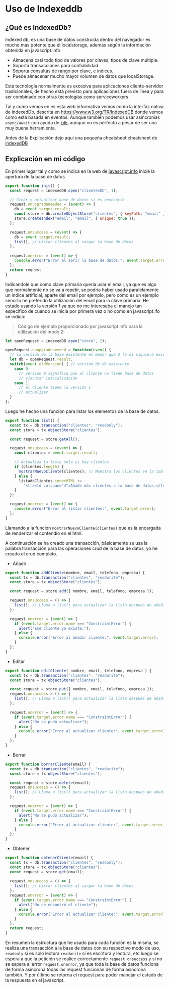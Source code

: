 # Uso de Indexeddb 

## ¿Qué es IndexedDb?

Indexed db, es una base de datos construida dentro del navegador es mucho más potente que el localstorage, además según la información obtenida en javascript.info

- Almacena casi todo tipo de valores por claves, tipos de clave múltiple.
- Soporta transacciones para confiabilidad.
- Soporta consultas de rango por clave, e índices.
- Puede almacenar mucho mayor volumen de datos que localStorage.

Esta tecnología normalmente es excesiva para aplicaciones cliente-servidor tradicionales, de hecho está previsto para aplicaciones fuera de línea y para ser combinado con otras tecnologías como serviceworkers.

Tal y como vemos en es esta web informativa vemos como la interfaz nativa de indexedDb, descrita en https://www.w3.org/TR/IndexedDB donde vemos como está basada en eventos. Aunque también podemos usar asincronías `async/await` con ayuda de [`idb`](https://github.com/jakearchibald/idb), aunque no es perfecto a pesar de ser una muy buena herramienta.

Antes de la Explicación dejo aquí una pequeña cheatsheet cheatsheet de [indexedDB](./cheatsheet.md)

## Explicación en mi código

En primer lugar tal y como se indica en la web de [javascript.info](https://es.javascript.info/indexeddb) inicié la apertura de la base de datos

```js
export function init() {
  const request = indexedDB.open("clientesDb", 1);

  // Crear y actualizar base de datos si es necesario
  request.onupgradeneeded = (event) => {
    db = event.target.result;
    const store = db.createObjectStore("clientes", { keyPath: "email" });
    store.createIndex("email", "email", { unique: true });
  };

  request.onsuccess = (event) => {
    db = event.target.result;
    list(); // Listar clientes al cargar la base de datos
  };
  
  request.onerror = (event) => {
    console.error("Error al abrir la base de datos:", event.target.error);
  };
  return request  
}
```
Indicandole que como clave primaria quería usar el email, ya que es algo que normalmente no se va a repetir, se podría haber usado paralelamente un indice artificial, aparte del email por ejemplo, pero como es un ejemplo sencillo he preferido la utilización del email para la clave primaria. He estado usando la versión 1 ya que no me interesaba el manejo tan específico de cuando se inicia por primera vez o no como en javascript.ifo se indica: 

> Código de ejemplo proporcionado por javascript.info para la utilización del modo 2:
```js
let openRequest = indexedDB.open("store", 2);

openRequest.onupgradeneeded = function(event) {
  // la versión de la base existente es menor que 2 (o ni siquiera existe)
  let db = openRequest.result;
  switch(event.oldVersion) { // versión de db existente
    case 0:
      // version 0 significa que el cliente no tiene base de datos
      // ejecutar inicialización
    case 1:
      // el cliente tiene la versión 1
      // actualizar
  }
};
```

Luego he hecho una función para listar los elementos de la base de datos.

```js
export function list() {
  const tx = db.transaction("clientes", "readonly");
  const store = tx.objectStore("clientes");

  const request = store.getAll();

  request.onsuccess = (event) => {
    const clientes = event.target.result;

    // Actualiza la lista solo si hay clientes
    if (clientes.length) {
      mostrarNuevoCliente(clientes); // Muestra los clientes en la tabla
    } else {
      listadoClientes.innerHTML +=
        '<tr><td colspan="4">Añade más clientes a la base de datos.</td></tr>';
    }
  };

  request.onerror = (event) => {
    console.error("Error al listar clientes:", event.target.error);
  };
}
```
Llamando a la funcion `mostrarNuevoCliente(clientes)` que es la encargada de renderizar el contendio en el html. 

A continuación se ha creado una transacción, básicamente se usa la palabra transacción para las operaciones crud de la base de datos, yo he creado el crud completo.

- Añadir
```js
export function addCliente(nombre, email, telefono, empresa) {
  const tx = db.transaction("clientes", "readwrite");
  const store = tx.objectStore("clientes");

  const request = store.add({ nombre, email, telefono, empresa });

  request.onsuccess = () => {
    list(); // Llama a list() para actualizar la lista después de añadir cliente
  };

  request.onerror = (event) => {
    if (event.target.error.name === "ConstraintError") {
      alert("Ese cliente ya existe.");
    } else {
      console.error("Error al añadir cliente:", event.target.error);
    }
  };
}
```
- Editar
```js
export function editCliente( nombre, email, telefono, empresa ) {
  const tx = db.transaction("clientes", "readwrite");
  const store = tx.objectStore("clientes");

  const request = store.put({ nombre, email, telefono, empresa });
  request.onsuccess = () => {
    list(); // Llama a list() para actualizar la lista después de añadir cliente
  };

  request.onerror = (event) => {
    if (event.target.error.name === "ConstraintError") {
      alert("No se pudo actualizar");
    } else {
      console.error("Error al actualizar cliente:", event.target.error);
    }
  };
}
```
- Borrar
```js
export function borrarCliente(email) {
  const tx = db.transaction("clientes", "readwrite");
  const store = tx.objectStore("clientes");

  const request = store.delete(email);
  request.onsuccess = () => {
    list(); // Llama a list() para actualizar la lista después de añadir cliente
  };

  request.onerror = (event) => {
    if (event.target.error.name === "ConstraintError") {
      alert("No se pudo actualizar");
    } else {
      console.error("Error al actualizar cliente:", event.target.error);
    }
  };
}
```
- Obtener
```js
export function obtenerCliente(email) {
  const tx = db.transaction("clientes", "readonly");
  const store = tx.objectStore("clientes");
  const request = store.get(email);
  
  request.onsuccess = () => {
    list(); // Listar clientes al cargar la base de datos
  };
  request.onerror = (event) => {
    if (event.target.error.name === "ConstraintError") {
      alert("No se encontró el cliente");
    } else {
      console.error("Error al actualizar cliente:", event.target.error);
    }
  };
  return request;
}
```
En resumen la estructura que he usado para cada función es la misma, se realiza una transacción a la base de datos con su respectivo modo de uso, `readonly` si es solo lectura `readwrite` si es escritura y lectura, etc luego se espera a que la petición se realice correctamente `request.onsuccess` y si no se espera al error `request.onerror`, ya que toda la base de datos funciona de forma asíncrona todas las request funcionan de forma asíncrona también. Y por último se retorna el request para poder manejar el estado de la respuesta en el javascript.
